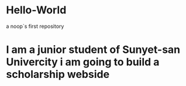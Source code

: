 # Hello-World
a noop`s first repository
# I am a junior student of Sunyet-san Univercity i am going to build a scholarship webside
